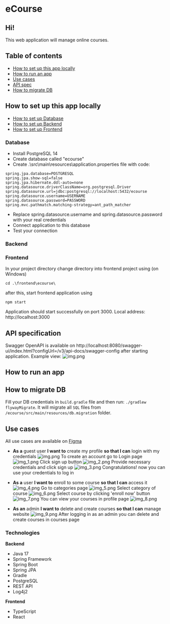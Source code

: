 # eCourse

## Hi!
This web application will manage online courses.

## Table of contents
* [How to set up this app locally](#How-to-set-up-this-app-locally)
* [How to run an app](#How-to-run-an-app)
* [Use cases](#Use-cases)
* [API spec](#Api-spec)
* [How to migrate DB](#db-migration)

## How to set up this app locally

* [How to set up Database](#Database)
* [How to set up Backend](#Backend)
* [How to set up Frontend](#Frontend)

### Database

* Install PostgreSQL 14 
* Create database called "ecourse"
* Create .\src\main\resources\application.properties file with code:
``` 
spring.jpa.database=POSTGRESQL
spring.jpa.show-sql=false
spring.jpa.hibernate.ddl-auto=none
spring.datasource.driverClassName=org.postgresql.Driver
spring.datasource.url=jdbc:postgresql://localhost:5432/ecourse
spring.datasource.username=USERNAME
spring.datasource.password=PASSWORD
spring.mvc.pathmatch.matching-strategy=ant_path_matcher
```
* Replace spring.datasource.username and spring.datasource.password with your real credentials
* Connect application to this database
* Test your connection

### Backend

### Frontend

In your project directory change directory into frontend project using (on Windows)
```bash=
cd .\frontend\ecourse\ 
```
after this, start frontend application using
```bash=
npm start
```
Application should start successfully on port 3000. Local address: http://localhost:3000
## API specification
Swagger OpenAPI is available on http://localhost:8080/swagger-ui/index.html?configUrl=/v3/api-docs/swagger-config
after starting application.
Example view:
![img.png](readme-photos/swagger.png)
## How to run an app

## How to migrate DB
Fill your DB credentials in `build.gradle` file and then run:
`./gradlew flywayMigrate`.
It will migrate all `SQL` files from `/ecourse/src/main/resources/db.migration` folder.

## Use cases
All use cases are available on [Figma](https://www.figma.com/file/aduqkrC7mxm79UCrxeZWGy/WNDTAW?node-id=2%3A51)
* **As a** guest user **I want to** create my profile **so that I can** login with my credentials
![img.png](readme-photos/img.png)
To create an account go to Login page
![img_1.png](readme-photos/img_1.png)
Click sign up button
![img_2.png](readme-photos/img_2.png)
Provide necessary credentials and click sign up
![img_3.png](readme-photos/img_3.png)
Congratulations! now you can use your credentials to log in



* **As a** user **I want to** enroll to some course **so that I can** access it
![img_4.png](readme-photos/img_4.png)
Go to categories page
![img_5.png](readme-photos/img_5.png)
Select category of course
![img_6.png](readme-photos/img_6.png)
Select course by clicking 'enroll now' button
![img_7.png](readme-photos/img_7.png)
You can view your courses in profile page
![img_8.png](readme-photos/img_8.png)



* **As an** admin **I want to** delete and create courses **so that I can** manage website 
![img_9.png](readme-photos/img_9.png)
After logging in as an admin you can delete and create courses in courses page

### Technologies

**Backend**
- Java 17
- Spring Framework
- Spring Boot
- Spring JPA
- Gradle
- PostgreSQL
- REST API
- Log4j2

**Frontend**
- TypeScript
- React
